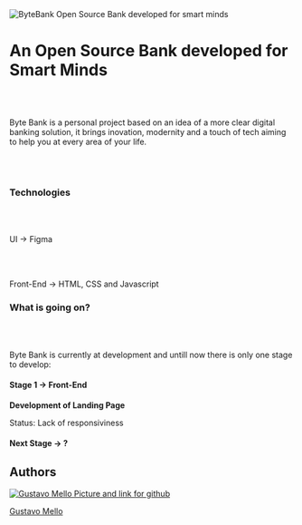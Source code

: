 <img src="#" alt="ByteBank Open Source Bank developed for smart minds">

<h1>An Open Source Bank developed for Smart Minds</h1><br><br>
<p>Byte Bank is a personal project based on an idea of a more clear digital
banking solution, it brings inovation, modernity and a touch of tech aiming
to help you at every area of your life.</p><br><br>

<h3>Technologies</h3><br><br>

<p>UI → Figma</p><br><br>
<p>Front-End → HTML, CSS and Javascript</p>

<h3>What is going on?</h3><br><br>
<p>Byte Bank is currently at development and untill now there is only one stage to
develop:</p>

<h4>Stage 1 → Front-End</h4>
<p><strong>Development of Landing Page</strong></p>
<p>Status: Lack of responsiviness</p>

<h4>Next Stage → ?</h4>

<h2>Authors</h2>
<a href="#">
  <img src="#" alt="Gustavo Mello Picture and link for github">
  <p>Gustavo Mello</p>
</a>

